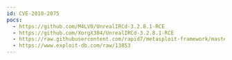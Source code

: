 ```yaml
---
id: CVE-2010-2075
pocs:
  - https://github.com/M4LV0/UnrealIRCd-3.2.8.1-RCE
  - https://github.com/XorgX304/UnrealIRCd-3.2.8.1-RCE
  - https://raw.githubusercontent.com/rapid7/metasploit-framework/master/modules/exploits/unix/irc/unreal_ircd_3281_backdoor.rb
  - https://www.exploit-db.com/raw/13853
---
```

